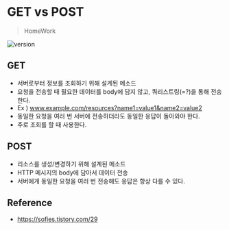# GET vs POST
> HomeWork

![version](https://img.shields.io/badge/update-2019.06.15-green.svg?style=flat-square) 

## GET

- 서버로부터 정보를 조회하기 위해 설계된 메소드
- 요청을 전송할 때 필요한 데이터를 body에 담지 않고, 쿼리스트링(=?)을 통해 전송한다.
- Ex ) www.example.com/resources?name1=value1&name2=value2
- 동일한 요청을 여러 번 서버에 전송하더라도 동일한 응답이 돌아와야 한다.
- 주로 조회를 할 때 사용한다.

## POST

* 리소스를 생성/변경하기 위해 설계된 메소드
* HTTP 메시지의 body에 담아서 데이터 전송
* 서버에게 동일한 요청을 여러 번 전송해도 응답은 항상 다를 수 있다.

## Reference

* https://sofies.tistory.com/29

